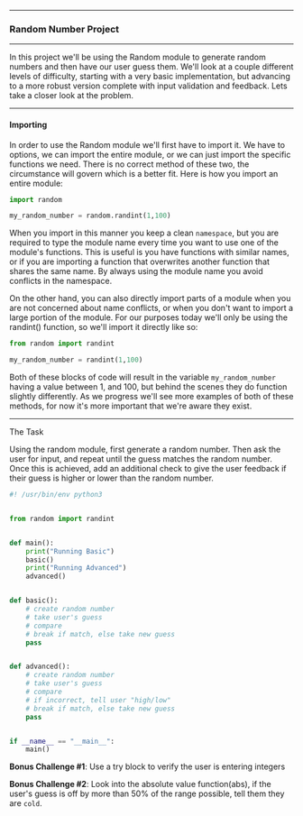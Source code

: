 __________
### Random Number Project
__________

In this project we'll be using the Random module to generate random numbers and then have our user guess them. We'll look at a couple different levels of difficulty, starting with a very basic implementation, but advancing to a more robust version complete with input validation and feedback. Lets take a closer look at the problem.

__________
#### Importing

In order to use the Random module we'll first have to import it. We have to options, we can import the entire module, or we can just import the specific functions we need. There is no correct method of these two, the circumstance will govern which is a better fit. Here is how you import an entire module:

```python
import random

my_random_number = random.randint(1,100)
```

When you import in this manner you keep a clean `namespace`, but you are required to type the module name every time you want to use one of the module's functions. This is useful is you have functions with similar names, or if you are importing a function that overwrites another function that shares the same name. By always using the module name you avoid conflicts in the namespace.

On the other hand, you can also directly import parts of a module when you are not concerned about name conflicts, or when you don't want to import a large portion of the module. For our purposes today we'll only be using the randint() function, so we'll import it directly like so:

```python
from random import randint

my_random_number = randint(1,100)
```

Both of these blocks of code will result in the variable `my_random_number` having a value between 1, and 100, but behind the scenes they do function slightly differently. As we progress we'll see more examples of both of these methods, for now it's more important that we're aware they exist.

__________
The Task

Using the random module, first generate a random number. Then ask the user for input, and repeat until the guess matches the random number. Once this is achieved, add an additional check to give the user feedback if their guess is higher or lower than the random number.

```python
#! /usr/bin/env python3


from random import randint


def main():
    print("Running Basic")
    basic()
    print("Running Advanced")
    advanced()


def basic():
    # create random number
    # take user's guess
    # compare
    # break if match, else take new guess
    pass


def advanced():
    # create random number
    # take user's guess
    # compare
    # if incorrect, tell user "high/low"
    # break if match, else take new guess
    pass


if __name__ == "__main__":
    main()
```

**Bonus Challenge #1**: Use a try block to verify the user is entering integers

**Bonus Challenge #2**: Look into the absolute value function(abs), if the user's guess is off by more than 50% of the range possible, tell them they are `cold`.
